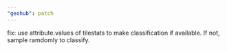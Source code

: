 ```yaml
---
"geohub": patch
---
```


fix: use attribute.values of tilestats to make classification if available. If not, sample ramdomly to classify.
